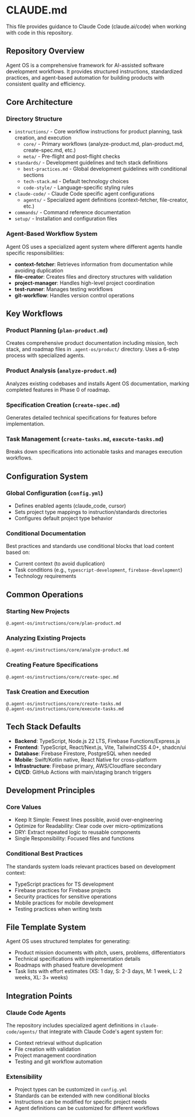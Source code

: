 # CLAUDE.md

This file provides guidance to Claude Code (claude.ai/code) when working with code in this repository.

## Repository Overview

Agent OS is a comprehensive framework for AI-assisted software development workflows. It provides structured instructions, standardized practices, and agent-based automation for building products with consistent quality and efficiency.

## Core Architecture

### Directory Structure
- `instructions/` - Core workflow instructions for product planning, task creation, and execution
  - `core/` - Primary workflows (analyze-product.md, plan-product.md, create-spec.md, etc.)
  - `meta/` - Pre-flight and post-flight checks
- `standards/` - Development guidelines and tech stack definitions
  - `best-practices.md` - Global development guidelines with conditional sections
  - `tech-stack.md` - Default technology choices
  - `code-style/` - Language-specific styling rules
- `claude-code/` - Claude Code specific agent configurations
  - `agents/` - Specialized agent definitions (context-fetcher, file-creator, etc.)
- `commands/` - Command reference documentation
- `setup/` - Installation and configuration files

### Agent-Based Workflow System

Agent OS uses a specialized agent system where different agents handle specific responsibilities:

- **context-fetcher**: Retrieves information from documentation while avoiding duplication
- **file-creator**: Creates files and directory structures with validation
- **project-manager**: Handles high-level project coordination
- **test-runner**: Manages testing workflows
- **git-workflow**: Handles version control operations

## Key Workflows

### Product Planning (`plan-product.md`)
Creates comprehensive product documentation including mission, tech stack, and roadmap files in `.agent-os/product/` directory. Uses a 6-step process with specialized agents.

### Product Analysis (`analyze-product.md`)
Analyzes existing codebases and installs Agent OS documentation, marking completed features in Phase 0 of roadmap.

### Specification Creation (`create-spec.md`)
Generates detailed technical specifications for features before implementation.

### Task Management (`create-tasks.md`, `execute-tasks.md`)
Breaks down specifications into actionable tasks and manages execution workflows.

## Configuration System

### Global Configuration (`config.yml`)
- Defines enabled agents (claude_code, cursor)
- Sets project type mappings to instruction/standards directories
- Configures default project type behavior

### Conditional Documentation
Best practices and standards use conditional blocks that load content based on:
- Current context (to avoid duplication)
- Task conditions (e.g., `typescript-development`, `firebase-development`)
- Technology requirements

## Common Operations

### Starting New Projects
```
@.agent-os/instructions/core/plan-product.md
```

### Analyzing Existing Projects
```
@.agent-os/instructions/core/analyze-product.md
```

### Creating Feature Specifications
```
@.agent-os/instructions/core/create-spec.md
```

### Task Creation and Execution
```
@.agent-os/instructions/core/create-tasks.md
@.agent-os/instructions/core/execute-tasks.md
```

## Tech Stack Defaults

- **Backend**: TypeScript, Node.js 22 LTS, Firebase Functions/Express.js
- **Frontend**: TypeScript, React/Next.js, Vite, TailwindCSS 4.0+, shadcn/ui
- **Database**: Firebase Firestore, PostgreSQL when needed
- **Mobile**: Swift/Kotlin native, React Native for cross-platform
- **Infrastructure**: Firebase primary, AWS/Cloudflare secondary
- **CI/CD**: GitHub Actions with main/staging branch triggers

## Development Principles

### Core Values
- Keep It Simple: Fewest lines possible, avoid over-engineering
- Optimize for Readability: Clear code over micro-optimizations
- DRY: Extract repeated logic to reusable components
- Single Responsibility: Focused files and functions

### Conditional Best Practices
The standards system loads relevant practices based on development context:
- TypeScript practices for TS development
- Firebase practices for Firebase projects
- Security practices for sensitive operations
- Mobile practices for mobile development
- Testing practices when writing tests

## File Template System

Agent OS uses structured templates for generating:
- Product mission documents with pitch, users, problems, differentiators
- Technical specifications with implementation details
- Roadmaps with phased feature development
- Task lists with effort estimates (XS: 1 day, S: 2-3 days, M: 1 week, L: 2 weeks, XL: 3+ weeks)

## Integration Points

### Claude Code Agents
The repository includes specialized agent definitions in `claude-code/agents/` that integrate with Claude Code's agent system for:
- Context retrieval without duplication
- File creation with validation
- Project management coordination
- Testing and git workflow automation

### Extensibility
- Project types can be customized in `config.yml`
- Standards can be extended with new conditional blocks
- Instructions can be modified for specific project needs
- Agent definitions can be customized for different workflows